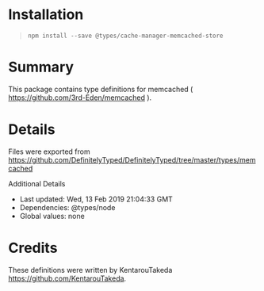 # Installation
> `npm install --save @types/cache-manager-memcached-store`

# Summary
This package contains type definitions for memcached ( https://github.com/3rd-Eden/memcached ).

# Details
Files were exported from https://github.com/DefinitelyTyped/DefinitelyTyped/tree/master/types/memcached

Additional Details
 * Last updated: Wed, 13 Feb 2019 21:04:33 GMT
 * Dependencies: @types/node
 * Global values: none

# Credits
These definitions were written by KentarouTakeda <https://github.com/KentarouTakeda>.
